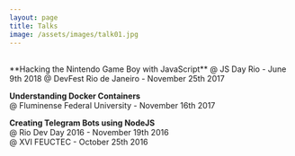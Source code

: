 ```yaml
---
layout: page
title: Talks
image: /assets/images/talk01.jpg
---
```

<br/>
**Hacking the Nintendo Game Boy with JavaScript**  
@ JS Day Rio - June 9th 2018  
@ DevFest Rio de Janeiro - November 25th 2017

**Understanding Docker Containers**  
@ Fluminense Federal University - November 16th 2017

**Creating Telegram Bots using NodeJS**  
@ Rio Dev Day 2016 - November 19th 2016  
@ XVI FEUCTEC - October 25th 2016